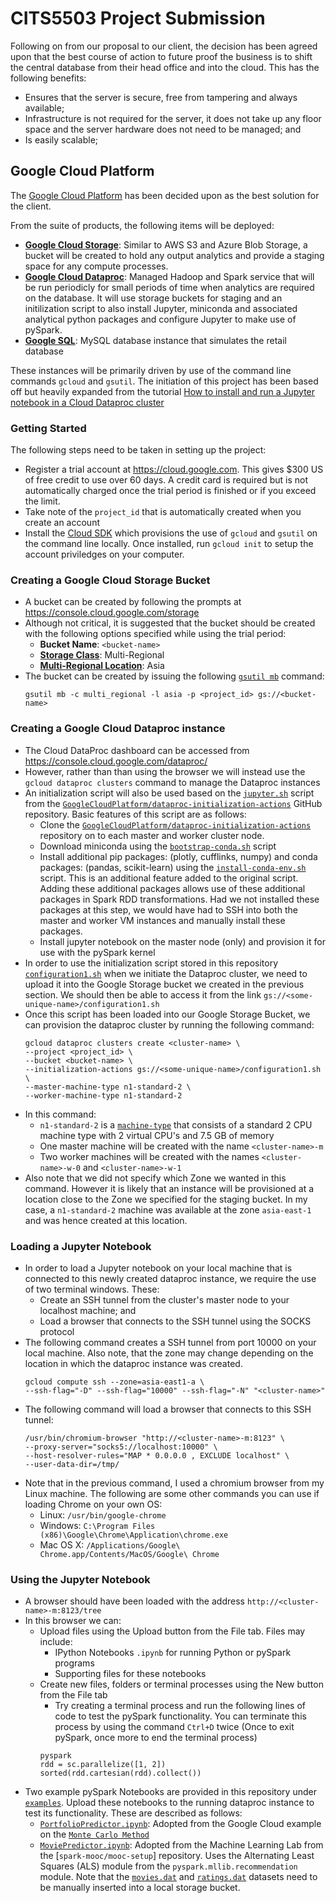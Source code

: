 # CITS5503 Project Submission

Following on from our proposal to our client, the decision has been agreed upon that the best course of action to future proof the business is to shift the central database from their head office and into the cloud. This has the following benefits:
- Ensures that the server is secure, free from tampering and always available;
- Infrastructure is not required for the server, it does not take up any floor space and the server hardware does not need to be managed; and
- Is easily scalable;

## Google Cloud Platform
The [Google Cloud Platform][GCP] has been decided upon as the best solution for the client. 

From the suite of products, the following items will be deployed:
- [**Google Cloud Storage**][constorage]: Similar to AWS S3 and Azure Blob Storage, a bucket will be created to hold any output analytics and provide a staging space for any compute processes.
- [**Google Cloud Dataproc**][condataproc]: Managed Hadoop and Spark service that will be run periodicly for small periods of time when analytics are required on the database. It will use storage buckets for staging and an initilization script to also install Jupyter, miniconda and associated analytical python packages and configure Jupyter to make use of pySpark.
- [**Google SQL**][consql]: MySQL database instance that simulates the retail database

These instances will be primarily driven by use of the command line commands `gcloud` and `gsutil`. The initiation of this project has been based off but heavily expanded from the tutorial [How to install and run a Jupyter notebook in a Cloud Dataproc cluster][tutorial]

### Getting Started
The following steps need to be taken in setting up the project:
- Register a trial account at https://cloud.google.com. This gives $300 US of free credit to use over 60 days. A credit card is required but is not automatically charged once the trial period is finished or if you exceed the limit.
- Take note of the `project_id` that is automatically created when you create an account
- Install the [Cloud SDK][cloudsdk] which provisions the use of `gcloud` and `gsutil` on the command line locally. Once installed, run `gcloud init` to setup the account priviledges on your computer. 

### Creating a Google Cloud Storage Bucket
- A bucket can be created by following the prompts at https://console.cloud.google.com/storage
- Although not critical, it is suggested that the bucket should be created with the following options specified while using the trial period:
    - **Bucket Name**: `<bucket-name>`
    - [**Storage Class**][stclass]: Multi-Regional
    - [**Multi-Regional Location**][mrlocation]: Asia
- The bucket can be created by issuing the following [`gsutil mb`][gsutilmb] command:
    ```
    gsutil mb -c multi_regional -l asia -p <project_id> gs://<bucket-name>
    ```

### Creating a Google Cloud Dataproc instance
- The Cloud DataProc dashboard can be accessed from https://console.cloud.google.com/dataproc/
- However, rather than than using the browser we will instead use the `gcloud dataproc clusters` command to manage the Dataproc instances
- An initialization script will also be used based on the [`jupyter.sh`][jupyter] script from the [`GoogleCloudPlatform/dataproc-initialization-actions`][dpinit] GitHub repository. Basic features of this script are as follows:
    - Clone the [`GoogleCloudPlatform/dataproc-initialization-actions`][dpinit] repository on to each master and worker cluster node.
    - Download miniconda using the [`bootstrap-conda.sh`][scrconda] script
    - Install additional pip packages: (plotly, cufflinks, numpy) and conda packages: (pandas, scikit-learn) using the [`install-conda-env.sh`][scrcondaenv] script. This is an additional feature added to the original script. Adding these additional packages allows use of these additional packages in Spark RDD transformations. Had we not installed these packages at this step, we would have had to SSH into both the master and worker VM instances and manually install these packages.
    - Install jupyter notebook on the master node (only) and provision it for use with the pySpark kernel
- In order to use the initialization script stored in this repository [`configuration1.sh`][scrconfig] when we initiate the Dataproc cluster, we need to upload it into the Google Storage bucket we created in the previous section. We should then be able to access it from the link `gs://<some-unique-name>/configuration1.sh`
- Once this script has been loaded into our Google Storage Bucket, we can provision the dataproc cluster by running the following command:
    ```
    gcloud dataproc clusters create <cluster-name> \ 
    --project <project_id> \
    --bucket <bucket-name> \
    --initialization-actions gs://<some-unique-name>/configuration1.sh \
    --master-machine-type n1-standard-2 \
    --worker-machine-type n1-standard-2
    ```
- In this command: 
    - `n1-standard-2` is a [`machine-type`][mtypes] that consists of a standard 2 CPU machine type with 2 virtual CPU's and 7.5 GB of memory
    - One master machine will be created with the name `<cluster-name>-m`
    - Two worker machines will be created with the names `<cluster-name>-w-0` and `<cluster-name>-w-1`
- Also note that we did not specify which Zone we wanted in this command. However it is likely that an instance will be provisioned at a location close to the Zone we specified for the staging bucket. In my case, a `n1-standard-2` machine was available at the zone `asia-east-1` and was hence created at this location.
    
 ### Loading a Jupyter Notebook
- In order to load a Jupyter notebook on your local machine that is connected to this newly created dataproc instance, we require the use of two terminal windows. These:
    - Create an SSH tunnel from the cluster's master node to your localhost machine; and
    - Load a browser that connects to the SSH tunnel using the SOCKS protocol
- The following command creates a SSH tunnel from port 10000 on your local machine. Also note, that the zone may change depending on the location in which the dataproc instance was created.
    ```
    gcloud compute ssh --zone=asia-east1-a \
    --ssh-flag="-D" --ssh-flag="10000" --ssh-flag="-N" "<cluster-name>"
    ```
- The following command will load a browser that connects to this SSH tunnel:
    ```
    /usr/bin/chromium-browser "http://<cluster-name>-m:8123" \
    --proxy-server="socks5://localhost:10000" \
    --host-resolver-rules="MAP * 0.0.0.0 , EXCLUDE localhost" \ 
    --user-data-dir=/tmp/
    ```
- Note that in the previous command, I used a chromium browser from my Linux machine. The following are some other commands you can use if loading Chrome on your own OS:
    - Linux: `/usr/bin/google-chrome`
    - Windows: `C:\Program Files (x86)\Google\Chrome\Application\chrome.exe`
    - Mac OS X: `/Applications/Google\ Chrome.app/Contents/MacOS/Google\ Chrome`
    
### Using the Jupyter Notebook
- A browser should have been loaded with the address `http://<cluster-name>-m:8123/tree`
- In this browser we can:
    - Upload files using the Upload button from the File tab. Files may include:
        - IPython Notebooks `.ipynb` for running Python or pySpark programs
        - Supporting files for these notebooks
    - Create new files, folders or terminal processes using the New button from the File tab
        - Try creating a terminal process and run the following lines of code to test the pySpark functionality. You can terminate this process by using the command `Ctrl+D` twice (Once to exit pySpark, once more to end the terminal process)
        ```
        pyspark
        rdd = sc.parallelize([1, 2])
        sorted(rdd.cartesian(rdd).collect())
        ```
- Two example pySpark Notebooks are provided in this repository under [`examples`][flexamples]. Upload these notebooks to the running dataproc instance to test its functionality. These are described as follows:
    - [`PortfolioPredictor.ipynb`][ipynbPP]: Adopted from the Google Cloud example on the [`Monte Carlo Method`][exMCM]
    - [`MoviePredictor.ipynb`][exMP]: Adopted from the Machine Learning Lab from the [`spark-mooc/mooc-setup`] repository. Uses the Alternating Least Squares (ALS) module from the `pyspark.mllib.recommendation` module. Note that the [`movies.dat`][mdat] and [`ratings.dat`][rdat] datasets need to be manually inserted into a local storage bucket.

[gcp]: https://cloud.google.com
[constorage]: https://console.cloud.google.com/storage
[condataproc]: https://console.cloud.google.com/dataproc/
[consql]: https://console.cloud.google.com/sql/
[tutorial]: https://cloud.google.com/dataproc/docs/tutorials/jupyter-notebook
[cloudsdk]: https://cloud.google.com/sdk/downloads
[stclass]: https://cloud.google.com/storage/docs/storage-classes
[mrlocation]: https://cloud.google.com/storage/docs/bucket-locations
[gsutilmb]: https://cloud.google.com/storage/docs/gsutil/commands/mb
[jupyter]: https://github.com/GoogleCloudPlatform/dataproc-initialization-actions/blob/master/jupyter/jupyter.sh
[dpinit]: https://github.com/GoogleCloudPlatform/dataproc-initialization-actions
[scrconda]: https://github.com/GoogleCloudPlatform/dataproc-initialization-actions/blob/master/conda/bootstrap-conda.sh
[scrcondaenv]: https://github.com/GoogleCloudPlatform/dataproc-initialization-actions/blob/master/conda/install-conda-env.sh
[scrconfig]: https://github.com/ScottMcCormack/CITS5503/blob/master/configuration1.sh
[mtypes]: https://cloud.google.com/compute/docs/machine-types
[flexamples]: https://github.com/ScottMcCormack/CITS5503/tree/master/examples
[ipynbPP]: https://github.com/ScottMcCormack/CITS5503/blob/master/examples/PortfolioPredictor.ipynb
[exMCM]: https://cloud.google.com/solutions/monte-carlo-methods-with-hadoop-spark
[exMP]: https://github.com/ScottMcCormack/CITS5503/blob/master/examples/MoviePredictor.ipynb
[smms]: https://github.com/spark-mooc/mooc-setup
[mdat]: https://storage.googleapis.com/st-21875529/movies.dat
[rdat]: https://storage.googleapis.com/st-21875529/ratings.dat